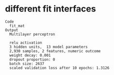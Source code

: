 # different fit interfaces

    Code
      fit_mat
    Output
      Multilayer perceptron
      
      relu activation
      3 hidden units,  13 model parameters
      2,930 samples, 2 features, numeric outcome 
      weight decay: 0.001 
      dropout proportion: 0 
      batch size: 2637 
      scaled validation loss after 10 epochs: 1.3126 

